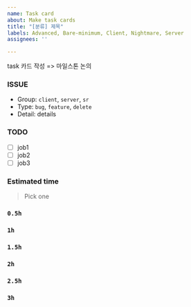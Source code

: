 ```yaml
---
name: Task card
about: Make task cards
title: "[분류] 제목"
labels: Advanced, Bare-minimum, Client, Nightmare, Server
assignees: ''

---
```


task 카드 작성 => 마일스톤 논의

### ISSUE
- Group: `client`, `server`, `sr`
- Type: `bug`, `feature`, `delete`
- Detail: details

### TODO
- [ ] job1 
- [ ] job2
- [ ] job3

### Estimated time
> Pick one
### `0.5h`
### `1h`
### `1.5h`
### `2h`
### `2.5h`
### `3h`

